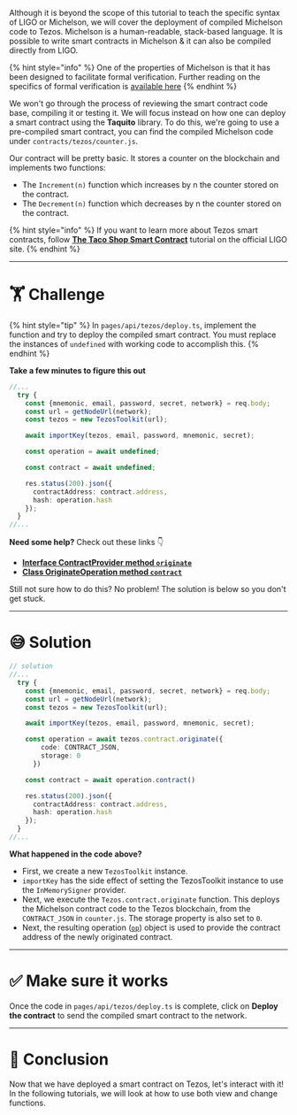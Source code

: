 Although it is beyond the scope of this tutorial to teach the specific syntax of LIGO or Michelson, we will cover the deployment of compiled Michelson code to Tezos. Michelson is a human-readable, stack-based language. It is possible to write smart contracts in Michelson & it can also be compiled directly from LIGO.

{% hint style="info" %}
One of the properties of Michelson is that it has been designed to facilitate formal verification. Further reading on the specifics of formal verification is [available here](https://runtimeverification.com/blog/formal-verification-framework-for-michelson/)
{% endhint %}

We won't go through the process of reviewing the smart contract code base, compiling it or testing it. We will focus instead on how one can deploy a smart contract using the **Taquito** library. To do this, we're going to use a pre-compiled smart contract, you can find the compiled Michelson code under `contracts/tezos/counter.js`.

Our contract will be pretty basic. It stores a counter on the blockchain and implements two functions:

- The `Increment(n)` function which increases by n the counter stored on the contract.
- The `Decrement(n)` function which decreases by n the counter stored on the contract.

{% hint style="info" %}
If you want to learn more about Tezos smart contracts, follow [**The Taco Shop Smart Contract**](https://ligolang.org/docs/tutorials/get-started/tezos-taco-shop-smart-contract) tutorial on the official LIGO site.
{% endhint %}

---

# 🏋️ Challenge

{% hint style="tip" %}
In `pages/api/tezos/deploy.ts`, implement the function and try to deploy the compiled smart contract. You must replace the instances of `undefined` with working code to accomplish this.
{% endhint %}

**Take a few minutes to figure this out**

```typescript
//...
  try {
    const {mnemonic, email, password, secret, network} = req.body;
    const url = getNodeUrl(network);
    const tezos = new TezosToolkit(url);

    await importKey(tezos, email, password, mnemonic, secret);

    const operation = await undefined;

    const contract = await undefined;

    res.status(200).json({
      contractAddress: contract.address,
      hash: operation.hash
    });
  }
//...
```

**Need some help?** Check out these links 👇

- [**Interface ContractProvider method `originate`**](https://tezostaquito.io/typedoc/interfaces/_taquito_taquito.contractprovider.html#originate)
- [**Class OriginateOperation method `contract`**](https://tezostaquito.io/typedoc/classes/_taquito_taquito.originationoperation.html#contract)

Still not sure how to do this? No problem! The solution is below so you don't get stuck.

---

# 😅 Solution

```typescript
// solution
//...
  try {
    const {mnemonic, email, password, secret, network} = req.body;
    const url = getNodeUrl(network);
    const tezos = new TezosToolkit(url);

    await importKey(tezos, email, password, mnemonic, secret);

    const operation = await tezos.contract.originate({
        code: CONTRACT_JSON,
        storage: 0
      })

    const contract = await operation.contract()

    res.status(200).json({
      contractAddress: contract.address,
      hash: operation.hash
    });
  }
//...
```

**What happened in the code above?**

- First, we create a new `TezosToolkit` instance.
- `importKey` has the side effect of setting the TezosToolkit instance to use the `InMemorySigner` provider.
- Next, we execute the `Tezos.contract.originate` function. This deploys the Michelson contract code to the Tezos blockchain, from the `CONTRACT_JSON` in `counter.js`. The storage property is also set to `0`.
- Next, the resulting operation ([`op`](https://opentezos.com/tezos-basics/operations/)) object is used to provide the contract address of the newly originated contract.

---

# ✅ Make sure it works

Once the code in `pages/api/tezos/deploy.ts` is complete, click on **Deploy the contract** to send the compiled smart contract to the network.

---

# 🏁 Conclusion

Now that we have deployed a smart contract on Tezos, let's interact with it! In the following tutorials, we will look at how to use both view and change functions.
